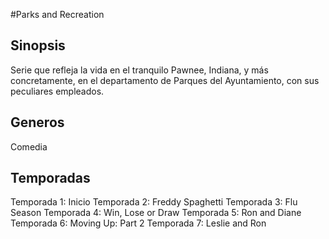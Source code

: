 #Parks and Recreation

## Sinopsis
Serie que refleja la vida en el tranquilo Pawnee, Indiana, y más concretamente, en el departamento de Parques del Ayuntamiento, con sus peculiares empleados.

## Generos
Comedia

## Temporadas
Temporada 1: Inicio
Temporada 2: Freddy Spaghetti
Temporada 3: Flu Season
Temporada 4: Win, Lose or Draw
Temporada 5: Ron and Diane
Temporada 6: Moving Up: Part 2
Temporada 7: Leslie and Ron
